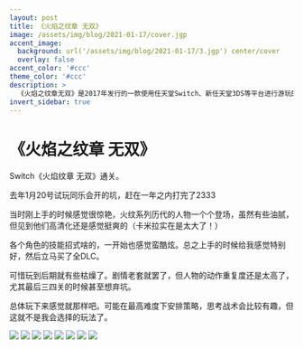 ```yaml
---
layout: post
title: 《火焰之纹章 无双》
image: /assets/img/blog/2021-01-17/cover.jgp
accent_image: 
  background: url('/assets/img/blog/2021-01-17/3.jgp') center/cover
  overlay: false
accent_color: '#ccc'
theme_color: '#ccc'
description: >
  《火焰之纹章无双》是2017年发行的一款使用任天堂Switch、新任天堂3DS等平台进行游玩的砍杀游戏，由Team Ninja开发、光荣特库摩游戏发行。<br>游戏结合了《火焰之纹章系列》的角色和设定以及《无双系列》的玩法与游戏系统。<br>游戏在2017年1月任天堂直面会上正式公布，同年9月在全球陆续发售。 
invert_sidebar: true
---
```


# 《火焰之纹章 无双》

Switch《火焰纹章 无双》通关。

去年1月20号试玩同乐会开的坑，赶在一年之内打完了2333

当时刚上手的时候感觉很惊艳，火纹系列历代的人物一个个登场，虽然有些油腻，但见到他们高清化还是感觉挺爽的（卡米拉实在是太大了！）

各个角色的技能招式啥的，一开始也感觉蛮酷炫。总之上手的时候给我感觉特别好，然后立马买了全DLC。

可惜玩到后期就有些枯燥了。剧情老套就罢了，但人物的动作重复度还是太高了，尤其最后三四关的时候甚至想弃坑。

总体玩下来感觉就那样吧。可能在最高难度下安排策略，思考战术会比较有趣，但这就不是我会选择的玩法了。


![](/assets/img/blog/2021-01-17/1.jgp)
![](/assets/img/blog/2021-01-17/2.jgp)
![](/assets/img/blog/2021-01-17/3.jgp)
![](/assets/img/blog/2021-01-17/4.jgp)
![](/assets/img/blog/2021-01-17/5.jgp)
![](/assets/img/blog/2021-01-17/6.jgp)
![](/assets/img/blog/2021-01-17/7.jgp)
![](/assets/img/blog/2021-01-17/8.jgp)